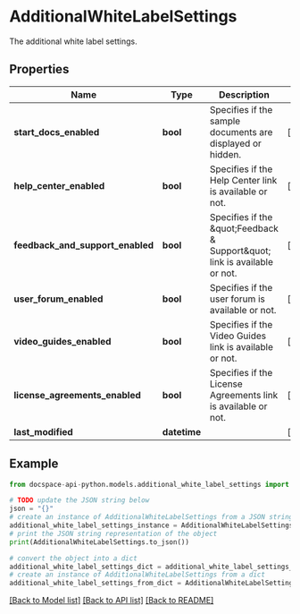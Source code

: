 # AdditionalWhiteLabelSettings
The additional white label settings.

## Properties

Name | Type | Description | Notes
------------ | ------------- | ------------- | -------------
**start_docs_enabled** | **bool** | Specifies if the sample documents are displayed or hidden. | [optional] 
**help_center_enabled** | **bool** | Specifies if the Help Center link is available or not. | [optional] 
**feedback_and_support_enabled** | **bool** | Specifies if the \&quot;Feedback &amp; Support\&quot; link is available or not. | [optional] 
**user_forum_enabled** | **bool** | Specifies if the user forum is available or not. | [optional] 
**video_guides_enabled** | **bool** | Specifies if the Video Guides link is available or not. | [optional] 
**license_agreements_enabled** | **bool** | Specifies if the License Agreements link is available or not. | [optional] 
**last_modified** | **datetime** |  | [optional] 

## Example

```python
from docspace-api-python.models.additional_white_label_settings import AdditionalWhiteLabelSettings

# TODO update the JSON string below
json = "{}"
# create an instance of AdditionalWhiteLabelSettings from a JSON string
additional_white_label_settings_instance = AdditionalWhiteLabelSettings.from_json(json)
# print the JSON string representation of the object
print(AdditionalWhiteLabelSettings.to_json())

# convert the object into a dict
additional_white_label_settings_dict = additional_white_label_settings_instance.to_dict()
# create an instance of AdditionalWhiteLabelSettings from a dict
additional_white_label_settings_from_dict = AdditionalWhiteLabelSettings.from_dict(additional_white_label_settings_dict)
```
[[Back to Model list]](../README.md#documentation-for-models) [[Back to API list]](../README.md#documentation-for-api-endpoints) [[Back to README]](../README.md)



